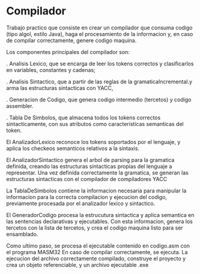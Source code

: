# Compilador


Trabajo practico que consiste en crear un compilador que consuma codigo (tipo algol, estilo Java), haga el procesamiento de la informacion y, en caso de compilar correctamente, genere codigo maquina.


Los componentes principales del compilador son: 

  .  Analisis Lexico, que se encarga de leer los tokens correctos y clasificarlos en variables, constantes y cadenas;  
  
  .  Analisis Sintactico, que a partir de las reglas de la gramaticaIncremental.y  arma las estructuras sintacticas con YACC, 
  
  .  Generacion de Codigo, que genera codigo intermedio (tercetos) y codigo assembler.
  
  .  Tabla De Simbolos, que almacena todos los tokens correctos sintacticamente, con sus atributos como caracteristicas semanticas del token.  


El AnalizadorLexico reconoce los tokens soportados por el lenguaje, y aplica los checkeos semanticos relativos a la sintaxis.

El AnalizadorSintactico genera el arbol de parsing para la gramatica definida, creando las estructuras sintacticas propias del lenguaje a representar. Una vez definida correctamente la gramatica, se generan las estructuras sintacticas con el compilador de compiladores YACC 

La TablaDeSimbolos contiene la informacion necesaria para manipular la informacion para la correcta compilacion y ejecucion del codigo, previamente procesada por el analizador lexico y sintactico.

El GeneradorCodigo procesa la estrucutura sintactica y aplica semantica en las sentencias declarativas y ejecutables. Con esta informacion, genera los tercetos 
con la lista de tercetos, y crea el codigo maquina listo para ser ensamblado.


Como ultimo paso, se procesa el ejecutable contenido en codigo.asm con el programa MASM32
En caso de compilar correctamente, se ejecuta. La ejecucion del archivo correctamente compilado, construye el proyecto y crea un objeto referenciable, y un archivo ejecutable .exe

